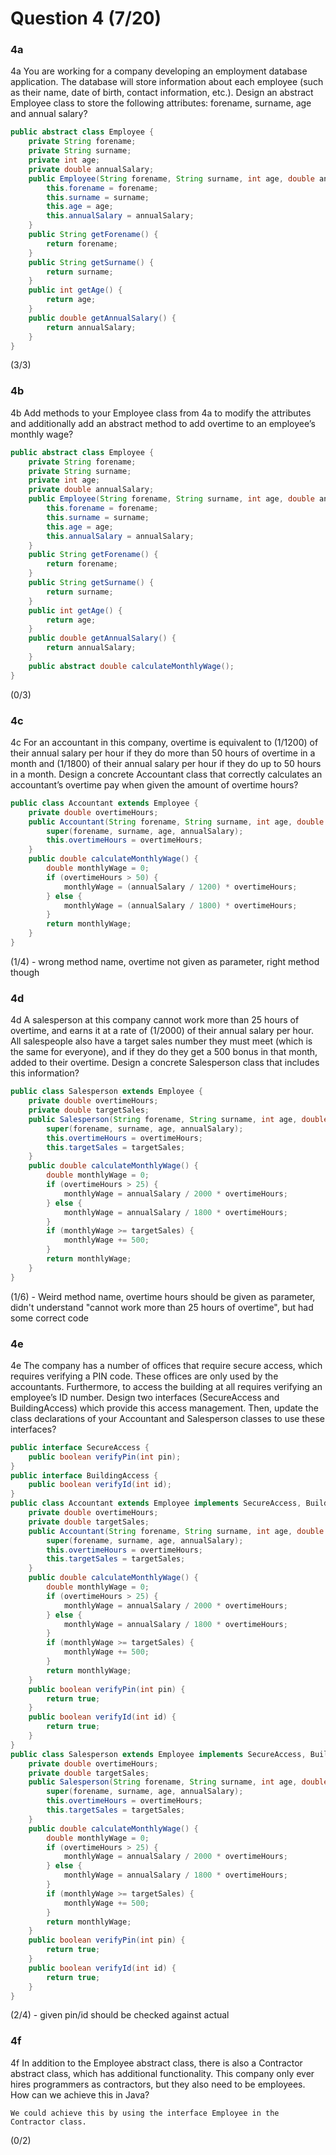 # Question 4 (7/20)
### 4a
4a You are working for a company developing an employment database application. The database will store information about each employee (such as their name, date of birth, contact information, etc.). Design an abstract Employee class to store the following attributes: forename, surname, age and annual salary?

```Java
public abstract class Employee {
    private String forename;
    private String surname;
    private int age;
    private double annualSalary;
    public Employee(String forename, String surname, int age, double annualSalary) {
        this.forename = forename;
        this.surname = surname;
        this.age = age;
        this.annualSalary = annualSalary;
    }
    public String getForename() {
        return forename;
    }
    public String getSurname() {
        return surname;
    }
    public int getAge() {
        return age;
    }
    public double getAnnualSalary() {
        return annualSalary;
    }
}
```

(3/3)

### 4b
4b Add methods to your Employee class from 4a to modify the attributes and additionally add an abstract method to add overtime to an employee’s monthly wage?

```Java
public abstract class Employee {
    private String forename;
    private String surname;
    private int age;
    private double annualSalary;
    public Employee(String forename, String surname, int age, double annualSalary) {
        this.forename = forename;
        this.surname = surname;
        this.age = age;
        this.annualSalary = annualSalary;
    }
    public String getForename() {
        return forename;
    }
    public String getSurname() {
        return surname;
    }
    public int getAge() {
        return age;
    }
    public double getAnnualSalary() {
        return annualSalary;
    }
    public abstract double calculateMonthlyWage();
}
```

(0/3)

### 4c
4c For an accountant in this company, overtime is equivalent to (1/1200) of their annual salary per hour if they do more than 50 hours of overtime in a month and (1/1800) of their annual salary per hour if they do up to 50 hours in a month. Design a concrete Accountant class that correctly calculates an accountant’s overtime pay when given the amount of overtime hours?

```Java
public class Accountant extends Employee {
    private double overtimeHours;
    public Accountant(String forename, String surname, int age, double annualSalary, double overtimeHours) {
        super(forename, surname, age, annualSalary);
        this.overtimeHours = overtimeHours;
    }
    public double calculateMonthlyWage() {
        double monthlyWage = 0;
        if (overtimeHours > 50) {
            monthlyWage = (annualSalary / 1200) * overtimeHours;
        } else {
            monthlyWage = (annualSalary / 1800) * overtimeHours;
        }
        return monthlyWage;
    }
}
```

(1/4) - wrong method name, overtime not given as parameter, right method though

### 4d
4d A salesperson at this company cannot work more than 25 hours of overtime, and earns it at a rate of (1/2000) of their annual salary per hour. All salespeople also have a target sales number they must meet (which is the same for everyone), and if they do they get a 500 bonus in that month, added to their overtime. Design a concrete Salesperson class that includes this information?

```Java
public class Salesperson extends Employee {
    private double overtimeHours;
    private double targetSales;
    public Salesperson(String forename, String surname, int age, double annualSalary, double overtimeHours, double targetSales) {
        super(forename, surname, age, annualSalary);
        this.overtimeHours = overtimeHours;
        this.targetSales = targetSales;
    }
    public double calculateMonthlyWage() {
        double monthlyWage = 0;
        if (overtimeHours > 25) {
            monthlyWage = annualSalary / 2000 * overtimeHours;
        } else {
            monthlyWage = annualSalary / 1800 * overtimeHours;
        }
        if (monthlyWage >= targetSales) {
            monthlyWage += 500;
        }
        return monthlyWage;
    }
}
```

(1/6) - Weird method name, overtime hours should be given as parameter, didn't understand "cannot work more than 25 hours of overtime", but had some correct code

### 4e
4e The company has a number of offices that require secure access, which requires verifying a PIN code. These offices are only used by the accountants. Furthermore, to access the building at all requires verifying an employee’s ID number. Design two interfaces (SecureAccess and BuildingAccess) which provide this access management. Then, update the class declarations of your Accountant and Salesperson classes to use these interfaces?

```Java
public interface SecureAccess {
    public boolean verifyPin(int pin);
}
public interface BuildingAccess {
    public boolean verifyId(int id);
}
public class Accountant extends Employee implements SecureAccess, BuildingAccess {
    private double overtimeHours;
    private double targetSales;
    public Accountant(String forename, String surname, int age, double annualSalary, double overtimeHours, double targetSales) {
        super(forename, surname, age, annualSalary);
        this.overtimeHours = overtimeHours;
        this.targetSales = targetSales;
    }
    public double calculateMonthlyWage() {
        double monthlyWage = 0;
        if (overtimeHours > 25) {
            monthlyWage = annualSalary / 2000 * overtimeHours;
        } else {
            monthlyWage = annualSalary / 1800 * overtimeHours;
        }
        if (monthlyWage >= targetSales) {
            monthlyWage += 500;
        }
        return monthlyWage;
    }
    public boolean verifyPin(int pin) {
        return true;
    }
    public boolean verifyId(int id) {
        return true;
    }
}
public class Salesperson extends Employee implements SecureAccess, BuildingAccess {
    private double overtimeHours;
    private double targetSales;
    public Salesperson(String forename, String surname, int age, double annualSalary, double overtimeHours, double targetSales) {
        super(forename, surname, age, annualSalary);
        this.overtimeHours = overtimeHours;
        this.targetSales = targetSales;
    }
    public double calculateMonthlyWage() {
        double monthlyWage = 0;
        if (overtimeHours > 25) {
            monthlyWage = annualSalary / 2000 * overtimeHours;
        } else {
            monthlyWage = annualSalary / 1800 * overtimeHours;
        }
        if (monthlyWage >= targetSales) {
            monthlyWage += 500;
        }
        return monthlyWage;
    }
    public boolean verifyPin(int pin) {
        return true;
    }
    public boolean verifyId(int id) {
        return true;
    }
}
```

(2/4) - given pin/id should be checked against actual

### 4f
4f In addition to the Employee abstract class, there is also a Contractor abstract class, which has additional functionality. This company only ever hires programmers as contractors, but they also need to be employees. How can we achieve this in Java?

```
We could achieve this by using the interface Employee in the Contractor class.
```

(0/2)